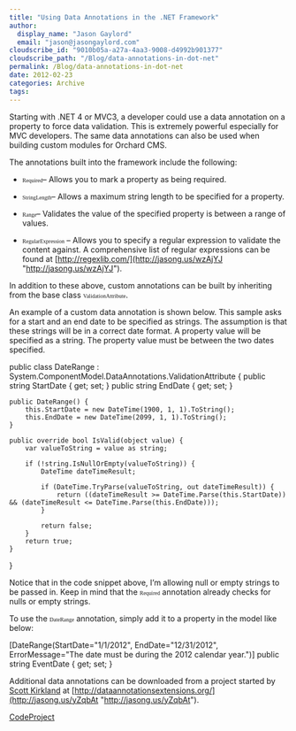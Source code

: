 ```yaml
---
title: "Using Data Annotations in the .NET Framework"
author: 
  display_name: "Jason Gaylord"
  email: "jason@jasongaylord.com"
cloudscribe_id: "9010b05a-a27a-4aa3-9008-d4992b901377"
cloudscribe_path: "/Blog/data-annotations-in-dot-net"
permalink: /Blog/data-annotations-in-dot-net
date: 2012-02-23
categories: Archive
tags: 
---
```


Starting with .NET 4 or MVC3, a developer could use a data annotation on a property to force data validation. This is extremely powerful especially for MVC developers. The same data annotations can also be used when building custom modules for Orchard CMS.

The annotations built into the framework include the following:

*   <span style="font-family: consolas; font-size: x-small;" size="2" face="Consolas">Required</span>– Allows you to mark a property as being required.

*   <span style="font-family: consolas; font-size: x-small;" size="2" face="Consolas">StringLength</span>– Allows a maximum string length to be specified for a property.

*   <span style="font-family: consolas; font-size: x-small;" size="2" face="Consolas">Range</span>– Validates the value of the specified property is between a range of values.

*   <span style="font-family: consolas; font-size: x-small;" size="2" face="Consolas">RegularExpression</span> – Allows you to specify a regular expression to validate the content against. A comprehensive list of regular expressions can be found at [http://regexlib.com/](http://jasong.us/wzAjYJ "http://jasong.us/wzAjYJ").



In addition to these above, custom annotations can be built by inheriting from the base class <span style="font-family: consolas; font-size: x-small;" size="2" face="Consolas">ValidationAttribute</span>.

An example of a custom data annotation is shown below. This sample asks for a start and an end date to be specified as strings. The assumption is that these strings will be in a correct date format. A property value will be specified as a string. The property value must be between the two dates specified.

public class DateRange : System.ComponentModel.DataAnnotations.ValidationAttribute
{
    public string StartDate { get; set; }
    public string EndDate { get; set; }

    public DateRange() {
        this.StartDate = new DateTime(1900, 1, 1).ToString();
        this.EndDate = new DateTime(2099, 1, 1).ToString();
    }

    public override bool IsValid(object value) {
        var valueToString = value as string;
            
        if (!string.IsNullOrEmpty(valueToString)) {
            DateTime dateTimeResult;
                
            if (DateTime.TryParse(valueToString, out dateTimeResult)) {
                return ((dateTimeResult >= DateTime.Parse(this.StartDate)) && (dateTimeResult <= DateTime.Parse(this.EndDate)));
            }

            return false;
        }
        return true;
    }
}

Notice that in the code snippet above, I’m allowing null or empty strings to be passed in. Keep in mind that the <span style="font-family: consolas; font-size: x-small;" size="2" face="Consolas">Required</span> annotation already checks for nulls or empty strings.

To use the <span style="font-family: consolas; font-size: x-small;" size="2" face="Consolas">DateRange</span> annotation, simply add it to a property in the model like below:

[DateRange(StartDate="1/1/2012", EndDate="12/31/2012", ErrorMessage="The date must be during the 2012 calendar year.")]
public string EventDate { get; set; }

Additional data annotations can be downloaded from a project started by [Scott Kirkland](http://jasong.us/x6XWbz) at [http://dataannotationsextensions.org/](http://jasong.us/yZqbAt "http://jasong.us/yZqbAt").

[CodeProject](http://www.codeproject.com)
